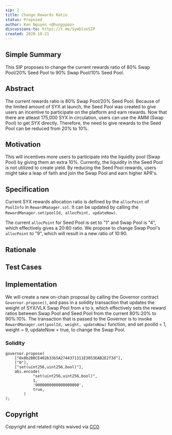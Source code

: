 ```yaml
---
sip: 2
title: Change Rewards Ratio
status: Proposed
author: Ken Nguyen <@hungypoo>
discussions-to: https://t.me/SymbloxSIP
created: 2020-10-21
---
```


<!--You can leave these HTML comments in your merged SIP and delete the visible duplicate text guides, they will not appear and may be helpful to refer to if you edit it again. This is the suggested template for new SIPs. Note that an SIP number will be assigned by an editor. When opening a pull request to submit your SIP, please use an abbreviated title in the filename, `sip-draft_title_abbrev.md`. The title should be 44 characters or less.-->

## Simple Summary

<!--"If you can't explain it simply, you don't understand it well enough." Provide a simplified and layman-accessible explanation of the SIP.-->

This SIP proposes to change the current rewards ratio of 80% Swap Pool/20% Seed Pool to 90% Swap Pool/10% Seed Pool.

## Abstract

<!--A short (~200 word) description of the technical issue being addressed.-->

The current rewards ratio is 80% Swap Pool/20% Seed Pool. Because of the limited amount of SYX at launch, the Seed Pool was created to give users an incentive to participate on the platform and earn rewards. Now that there are atleast 175,000 SYX in circulation, users can use the AMM (Swap Pool) to get SYX directly. Therefore, the need to give rewards to the Seed Pool can be reduced from 20% to 10%.

## Motivation

<!--The motivation is critical for SIPs that want to change Symlox. It should clearly explain why the existing protocol specification is inadequate to address the problem that the SIP solves. SIP submissions without sufficient motivation may be rejected outright.-->

This will incentives more users to participate into the liquidity pool (Swap Pool) by giving them an extra 10%. Currently, the liquidity in the Seed Pool is not utilized to create yield. By reducing the Seed Pool rewards, users might take a leap of faith and join the Swap Pool and earn higher APR's.

## Specification

<!--The technical specification should describe the syntax and semantics of any new feature.-->

Current SYX rewards allocation ratio is defined by the `allocPoint` of `PoolInfo` in `RewardManager.sol`. It can be updated by calling the `RewardManager.set(poolId, allocPoint, updateNow)`.

The current `allocPoint` for Seed Pool is set to "1" and Swap Pool is "4", which effectively gives a 20:80 ratio. We propose to change Swap Pool's `allocPoint` to "9", which will result in a new ratio of 10:90.

## Rationale

<!--The rationale fleshes out the specification by describing what motivated the design and why particular design decisions were made. It should describe alternate designs that were considered and related work, e.g. how the feature is supported in other languages. The rationale may also provide evidence of consensus within the community, and should discuss important objections or concerns raised during discussion.-->

## Test Cases

<!--Test cases for an implementation are mandatory for SIPs but can be included with the implementation..-->

## Implementation

<!--The implementations must be completed before any SIP is given status "Implemented", but it need not be completed before the SIP is "Approved". While there is merit to the approach of reaching consensus on the specification and rationale before writing code, the principle of "rough consensus and running code" is still useful when it comes to resolving many discussions of API details.-->

We will create a new on-chain proposal by calling the Governor contract `Governor.propose()`, and pass in a solidity transaction that updates the weight of SYX/VLX Swap Pool from `4` to `9`, which effectively sets the reward ratios between Swap Pool and Seed Pool from the current 80%:20% to 90%:10%. The transaction that is passed to the Governor is to invoke `RewardManager.set(poolId, weight, updateNow)` function, and set poolId = 1, weight = 9, updateNow = true, to change the Swap Pool.

### Solidity

```
governor.propose(
    ["0x8b2B0CE402b33b5A2744371311E3053EAB2E2f3d"],
    ["0"],
    ["set(uint256,uint256,bool)"],
    abi.encode(
            "set(uint256,uint256,bool)",
            1,
            '9000000000000000000',
            true,
        )
);
```

## Copyright

Copyright and related rights waived via [CC0](https://creativecommons.org/publicdomain/zero/1.0/).
